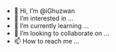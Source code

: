 - 👋 Hi, I’m @iGhuzwan
- 👀 I’m interested in ...
- 🌱 I’m currently learning ...
- 💞️ I’m looking to collaborate on ...
- 📫 How to reach me ...

<!---
iGhuzwan/iGhuzwan is a ✨ special ✨ repository because its `README.md` (this file) appears on your GitHub profile.
You can click the Preview link to take a look at your changes.
--->
